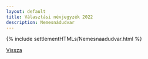 ```yaml
---
layout: default
title: Választási névjegyzék 2022
description: Nemesnádudvar
---
```


{% include settlementHTMLs/Nemesnaadudvar.html %}

[Vissza](../)